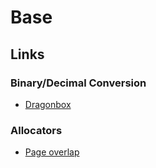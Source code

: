 # Base

## Links

### Binary/Decimal Conversion

- [Dragonbox](https://github.com/jk-jeon/dragonbox)

### Allocators

- [Page overlap](https://arxiv.org/abs/1902.04738)
